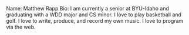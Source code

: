 Name: Matthew Rapp
Bio: I am currently a senior at BYU-Idaho and graduating with a WDD major and CS minor. I love to play basketball and golf. I love to write, produce, and record my own music. I love to program via the web.
